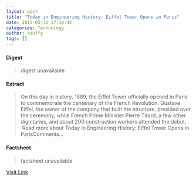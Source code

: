 ```yaml
---
layout: post
title: "Today in Engineering History: Eiffel Tower Opens in Paris"
date: 2015-03-31 17:18:42
categories: Technology
author: kduffy
tags: []
---
```



#### Digest
>digest unavailable

#### Extract
>On this day in history, 1889, the Eiffel Tower officially opened in Paris to commemorate the centenary of the French Revolution. Gustave Eiffel, the owner of the company that built the structure, presided over the ceremony, while French Prime Minister Pierre Tirard, a few other dignitaries, and about 200 construction workers attended the debut.  Read more about Today in Engineering History: Eiffel Tower Opens in ParisComments...

#### Factsheet
>factsheet unavailable

[Visit Link](http://www.pddnet.com/blogs/2015/03/today-engineering-history-eiffel-tower-opens-paris)


